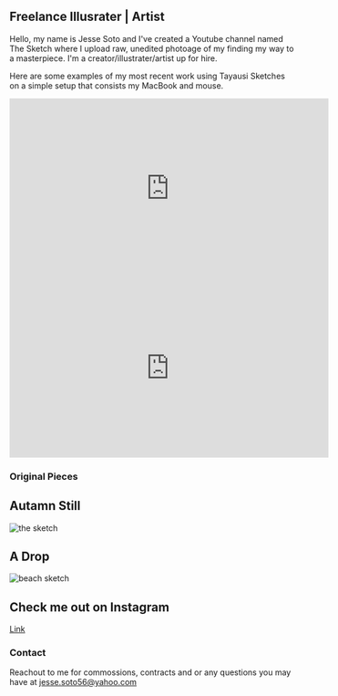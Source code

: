 ## Freelance Illusrater | Artist 

Hello, my name is Jesse Soto and I've created a Youtube channel named The Sketch where I upload raw, unedited photoage of my finding my way to a masterpiece. I'm a creator/illustrater/artist up for hire. 

Here are some examples of my most recent work using Tayausi Sketches on a simple setup that consists my MacBook and mouse.

<iframe width="560" height="315" src="https://www.youtube.com/embed/7lhKxzBaEBA" frameborder="0" allow="accelerometer; autoplay; encrypted-media; gyroscope; picture-in-picture" allowfullscreen></iframe>

<iframe width="560" height="315" src="https://www.youtube.com/embed/djmVraSl2ig" frameborder="0" allow="accelerometer; autoplay; encrypted-media; gyroscope; picture-in-picture" allowfullscreen></iframe>

### Original Pieces 

## Autamn Still
![the sketch](https://user-images.githubusercontent.com/47341286/52253383-22471000-28cd-11e9-8ea3-aadd52a05d15.jpeg)

## A Drop
![beach sketch](https://user-images.githubusercontent.com/47341286/52253402-3f7bde80-28cd-11e9-8399-a09f80ff688a.jpeg)

## Check me out on Instagram
[Link](https://www.instagram.com/jessejosephsoto/) 



### Contact
Reachout to me for commossions, contracts and or any questions you may have at jesse.soto56@yahoo.com
